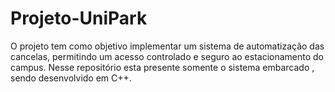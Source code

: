 # Projeto-UniPark
O projeto tem como objetivo implementar um sistema de automatização das cancelas, permitindo um acesso controlado e seguro ao estacionamento do campus.  Nesse repositório esta presente somente  o sistema embarcado , sendo desenvolvido em C++.
